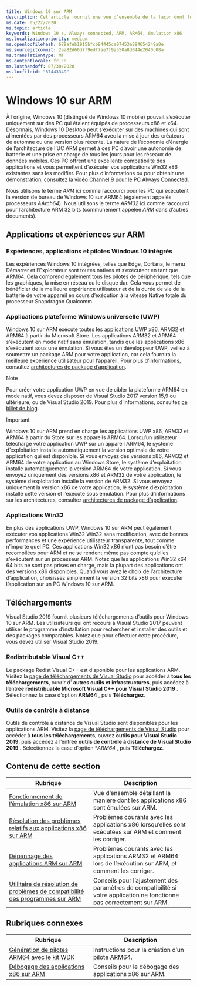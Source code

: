 ```yaml
---
title: Windows 10 sur ARM
description: Cet article fournit une vue d’ensemble de la façon dont les expériences et les applications s’exécutent sur ARM, les limitations, et où vous pouvez accéder pour en savoir plus.
ms.date: 05/22/2020
ms.topic: article
keywords: Windows 10 s, Always connected, ARM, ARM64, émulation x86
ms.localizationpriority: medium
ms.openlocfilehash: 679afeb1915bfcb84445ca97453a884654249a0e
ms.sourcegitcommit: 2aa82d60d7f9edf7ae7f9a550a8d044e2040c08a
ms.translationtype: MT
ms.contentlocale: fr-FR
ms.lasthandoff: 07/30/2020
ms.locfileid: "87443349"
---
```

# <a name="windows-10-on-arm"></a>Windows 10 sur ARM
À l’origine, Windows 10 (distingué de Windows 10 mobile) pouvait s’exécuter uniquement sur des PC qui étaient équipés de processeurs x86 et x64. Désormais, Windows 10 Desktop peut s’exécuter sur des machines qui sont alimentées par des processeurs ARM64 avec la mise à jour des créateurs de automne ou une version plus récente. La nature de l’économie d’énergie de l’architecture de l’UC ARM permet à ces PC d’avoir une autonomie de batterie et une prise en charge de tous les jours pour les réseaux de données mobiles. Ces PC offrent une excellente compatibilité des applications et vous permettent d’exécuter vos applications Win32 x86 existantes sans les modifier. Pour plus d’informations ou pour obtenir une démonstration, consultez la [vidéo Channel 9 pour le PC Always Connected](https://channel9.msdn.com/Events/Build/2017/P4171).

Nous utilisons le terme *ARM* ici comme raccourci pour les PC qui exécutent la version de bureau de Windows 10 sur ARM64 (également appelés processeurs *AArch64*).  Nous utilisons le terme *ARM32* ici comme raccourci pour l’architecture ARM 32 bits (communément appelée *ARM* dans d’autres documents).

## <a name="apps-and-experiences-on-arm"></a>Applications et expériences sur ARM

### <a name="built-in-windows-10-experiences-apps-and-drivers"></a>Expériences, applications et pilotes Windows 10 intégrés
Les expériences Windows 10 intégrées, telles que Edge, Cortana, le menu Démarrer et l’Explorateur sont toutes natives et s’exécutent en tant que ARM64. Cela comprend également tous les pilotes de périphérique, tels que les graphiques, la mise en réseau ou le disque dur. Cela vous permet de bénéficier de la meilleure expérience utilisateur et de la durée de vie de la batterie de votre appareil en cours d’exécution à la vitesse Native totale du processeur Snapdragon Qualcomm.

### <a name="universal-windows-platform-uwp-apps"></a>Applications plateforme Windows universelle (UWP)
Windows 10 sur ARM exécute toutes les [applications UWP](../get-started/universal-application-platform-guide.md) x86, ARM32 et ARM64 à partir du Microsoft Store. Les applications ARM32 et ARM64 s’exécutent en mode natif sans émulation, tandis que les applications x86 s’exécutent sous une émulation. Si vous êtes un développeur UWP, veillez à soumettre un package ARM pour votre application, car cela fournira la meilleure expérience utilisateur pour l’appareil. Pour plus d’informations, consultez [architectures de package d’application](/windows/msix/package/device-architecture).

>[!NOTE]
> Pour créer votre application UWP en vue de cibler la plateforme ARM64 en mode natif, vous devez disposer de Visual Studio 2017 version 15,9 ou ultérieure, ou de Visual Studio 2019. Pour plus d’informations, consultez [ce billet de blog](https://blogs.windows.com/buildingapps/2018/11/15/official-support-for-windows-10-on-arm-development).


>[!IMPORTANT]
> Windows 10 sur ARM prend en charge les applications UWP x86, ARM32 et ARM64 à partir du Store sur les appareils ARM64. Lorsqu’un utilisateur télécharge votre application UWP sur un appareil ARM64, le système d’exploitation installe automatiquement la version optimale de votre application qui est disponible. Si vous envoyez des versions x86, ARM32 et ARM64 de votre application au Windows Store, le système d’exploitation installe automatiquement la version ARM64 de votre application. Si vous envoyez uniquement des versions x86 et ARM32 de votre application, le système d’exploitation installe la version de ARM32. Si vous envoyez uniquement la version x86 de votre application, le système d’exploitation installe cette version et l’exécute sous émulation. Pour plus d’informations sur les architectures, consultez [architectures de package d’application](/windows/msix/package/device-architecture).

### <a name="win32-apps"></a>Applications Win32
En plus des applications UWP, Windows 10 sur ARM peut également exécuter vos applications Win32 Win32 sans modification, avec de bonnes performances et une expérience utilisateur transparente, tout comme n’importe quel PC. Ces applications Win32 x86 n’ont pas besoin d’être recompilées pour ARM et ne se rendent même pas compte qu’elles s’exécutent sur un processeur ARM. Notez que les applications Win32 x64 64 bits ne sont pas prises en charge, mais la plupart des applications ont des versions x86 disponibles.  Quand vous avez le choix de l’architecture d’application, choisissez simplement la version 32 bits x86 pour exécuter l’application sur un PC Windows 10 sur ARM.

## <a name="downloads"></a>Téléchargements

Visual Studio 2019 fournit plusieurs téléchargements d’outils pour Windows 10 sur ARM. Les utilisateurs qui ont recours à Visual Studio 2017 peuvent utiliser le programme d’installation pour rechercher et installer des outils et des packages comparables. Notez que pour effectuer cette procédure, vous devez utiliser Visual Studio 2019.

### <a name="visual-c-redistributable"></a>Redistributable Visual C++

Le package Redist Visual C++ est disponible pour les applications ARM. Visitez la [page de téléchargements de Visual Studio](https://visualstudio.microsoft.com/downloads/) pour accéder à **tous les téléchargements**, ouvrir d' **autres outils et infrastructures**, puis accédez à l’entrée **redistribuable Microsoft Visual C++ pour Visual Studio 2019** . Sélectionnez la case d’option **ARM64** , puis **Téléchargez**.

### <a name="remote-tools"></a>Outils de contrôle à distance

Outils de contrôle à distance de Visual Studio sont disponibles pour les applications ARM. Visitez la [page de téléchargements de Visual Studio](https://visualstudio.microsoft.com/downloads/) pour accéder à **tous les téléchargements**, ouvrez **outils pour Visual Studio 2019**, puis accédez à l’entrée **outils de contrôle à distance de Visual Studio 2019** . Sélectionnez la case d’option **ARM64* , puis **Téléchargez**.


## <a name="in-this-section"></a>Contenu de cette section
|Rubrique | Description |
|-----|-----|
|[Fonctionnement de l’émulation x86 sur ARM](apps-on-arm-x86-emulation.md)|Vue d’ensemble détaillant la manière dont les applications x86 sont émulées sur ARM.|
|[Résolution des problèmes relatifs aux applications x86 sur ARM](apps-on-arm-troubleshooting-x86.md)|Problèmes courants avec les applications x86 lorsqu’elles sont exécutées sur ARM et comment les corriger. |
|[Dépannage des applications ARM sur ARM](apps-on-arm-troubleshooting-arm32.md)|Problèmes courants avec les applications ARM32 et ARM64 lors de l’exécution sur ARM, et comment les corriger. |
|[Utilitaire de résolution de problèmes de compatibilité des programmes sur ARM](apps-on-arm-program-compat-troubleshooter.md)|Conseils pour l’ajustement des paramètres de compatibilité si votre application ne fonctionne pas correctement sur ARM. |

## <a name="related-topics"></a>Rubriques connexes
|Rubrique | Description |
|-----|-----|
|[Génération de pilotes ARM64 avec le kit WDK](https://docs.microsoft.com/windows-hardware/drivers/develop/building-arm64-drivers)|Instructions pour la création d’un pilote ARM64. |
| [Débogage des applications x86 sur ARM](https://docs.microsoft.com/windows-hardware/drivers/debugger/debugging-arm64) | Conseils pour le débogage des applications x86 sur ARM. |
